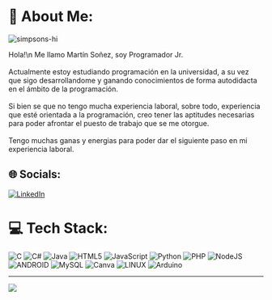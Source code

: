 # 💫 About Me:
![simpsons-hi](https://user-images.githubusercontent.com/132088584/235222184-2f7e8744-32eb-4b4e-9609-832837dd365a.gif)

Hola!\n
Me llamo Martín Soñez, soy Programador Jr. <br><br>Actualmente estoy estudiando programación en la universidad, a su vez que sigo desarrollandome y ganando conocimientos de forma autodidacta en el ámbito de la programación.<br><br>Si bien se que no tengo mucha experiencia laboral, sobre todo, experiencia que esté orientada a la programación, creo tener las aptitudes necesarias para poder afrontar el puesto de trabajo que se me otorgue.<br><br>Tengo muchas ganas y energias para poder dar el siguiente paso en mi experiencia laboral.


## 🌐 Socials:
[![LinkedIn](https://img.shields.io/badge/LinkedIn-%230077B5.svg?logo=linkedin&logoColor=white)](https://www.linkedin.com/in/martinexzzx/) 

# 💻 Tech Stack:
![C](https://img.shields.io/badge/c-%2300599C.svg?style=for-the-badge&logo=c&logoColor=white) ![C#](https://img.shields.io/badge/c%23-%23239120.svg?style=for-the-badge&logo=c-sharp&logoColor=white) ![Java](https://img.shields.io/badge/java-%23ED8B00.svg?style=for-the-badge&logo=java&logoColor=white) ![HTML5](https://img.shields.io/badge/html5-%23E34F26.svg?style=for-the-badge&logo=html5&logoColor=white) ![JavaScript](https://img.shields.io/badge/javascript-%23323330.svg?style=for-the-badge&logo=javascript&logoColor=%23F7DF1E) ![Python](https://img.shields.io/badge/python-3670A0?style=for-the-badge&logo=python&logoColor=ffdd54) ![PHP](https://img.shields.io/badge/php-%23777BB4.svg?style=for-the-badge&logo=php&logoColor=white) ![NodeJS](https://img.shields.io/badge/node.js-6DA55F?style=for-the-badge&logo=node.js&logoColor=white) ![ANDROID](https://img.shields.io/badge/android-%2320232a.svg?style=for-the-badge&logo=android&logoColor=%a4c639) ![MySQL](https://img.shields.io/badge/mysql-%2300f.svg?style=for-the-badge&logo=mysql&logoColor=white) ![Canva](https://img.shields.io/badge/Canva-%2300C4CC.svg?style=for-the-badge&logo=Canva&logoColor=white) ![LINUX](https://img.shields.io/badge/Linux-FCC624?style=for-the-badge&logo=linux&logoColor=black) ![Arduino](https://img.shields.io/badge/-Arduino-00979D?style=for-the-badge&logo=Arduino&logoColor=white)



---
[![](https://visitcount.itsvg.in/api?id=MartineXzzX&icon=2&color=0)](https://visitcount.itsvg.in)

<!-- Proudly created with GPRM ( https://gprm.itsvg.in ) -->
